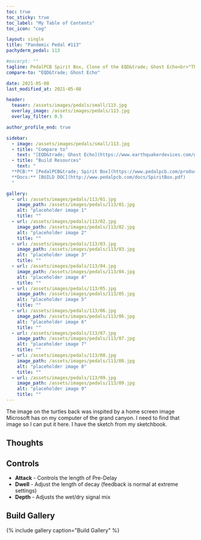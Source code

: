 ```yaml
---
toc: true
toc_sticky: true
toc_label: "My Table of Contents"
toc_icon: "cog"

layout: single
title: "Pandemic Pedal #113"
pachyderm_pedal: 113

#excerpt: ""
tagline: PedalPCB Spirit Box, Clone of the EQD&trade; Ghost Echo<br>"The secret of genius is to carry the spirit of the child into old age" - Aldus Huxley
compare-to: "EQD&trade; Ghost Echo"

date: 2021-05-08
last_modified_at: 2021-05-08

header:
  teaser: /assets/images/pedals/small/113.jpg
  overlay_image: /assets/images/pedals/113.jpg
  overlay_filter: 0.5

author_profile_end: true

sidebar:
  - image: /assets/images/pedals/small/113.jpg
  - title: "Compare to"
    text: "[EQD&trade; Ghost Echo](https://www.earthquakerdevices.com/ghost-echo)"
  - title: "Build Resources"
    text: "
  **PCB:** [PedalPCB&trade; Spirit Box](https://www.pedalpcb.com/product/spiritbox/)<br>
  **Docs:** [BUILD DOC](http://www.pedalpcb.com/docs/SpiritBox.pdf)
  "

gallery:
  - url: /assets/images/pedals/113/01.jpg
    image_path: /assets/images/pedals/113/01.jpg
    alt: "placeholder image 1"
    title: ""
  - url: /assets/images/pedals/113/02.jpg
    image_path: /assets/images/pedals/113/02.jpg
    alt: "placeholder image 2"
    title: ""
  - url: /assets/images/pedals/113/03.jpg
    image_path: /assets/images/pedals/113/03.jpg
    alt: "placeholder image 3"
    title: ""
  - url: /assets/images/pedals/113/04.jpg
    image_path: /assets/images/pedals/113/04.jpg
    alt: "placeholder image 4"
    title: ""
  - url: /assets/images/pedals/113/05.jpg
    image_path: /assets/images/pedals/113/05.jpg
    alt: "placeholder image 5"
    title: ""
  - url: /assets/images/pedals/113/06.jpg
    image_path: /assets/images/pedals/113/06.jpg
    alt: "placeholder image 6"
    title: ""
  - url: /assets/images/pedals/113/07.jpg
    image_path: /assets/images/pedals/113/07.jpg
    alt: "placeholder image 7"
    title: ""
  - url: /assets/images/pedals/113/08.jpg
    image_path: /assets/images/pedals/113/08.jpg
    alt: "placeholder image 8"
    title: ""
  - url: /assets/images/pedals/113/09.jpg
    image_path: /assets/images/pedals/113/09.jpg
    alt: "placeholder image 9"
    title: ""
---
```


The image on the turtles back was inspited by a home screen image Microsoft has on my computer of the grand canyon. I need to find that image so I can put it here. I have the sketch from my sketchbook.

## Thoughts



## Controls

* **Attack** - Controls the length of Pre-Delay
* **Dwell** - Adjust the length of decay (feedback is normal at extreme settings)
* **Depth** -  Adjusts the wet/dry signal mix

## Build Gallery ##

{% include gallery caption="Build Gallery" %}